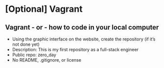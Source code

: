 # [Optional] Vagrant

## Vagrant - or - how to code in your local computer

* Using the graphic interface on the website, create the repository (if it’s not done yet)
* Description: This is my first repository as a full-stack engineer
* Public repo: zero_day
* No README, .gitignore, or license
